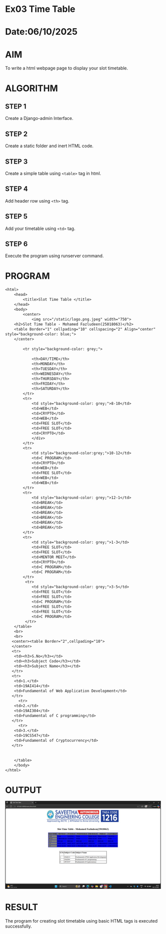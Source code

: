 # Ex03 Time Table
# Date:06/10/2025
# AIM
To write a html webpage page to display your slot timetable.

# ALGORITHM
## STEP 1
Create a Django-admin Interface.

## STEP 2
Create a static folder and inert HTML code.

## STEP 3
Create a simple table using `<table>` tag in html.

## STEP 4
Add header row using `<th>` tag.

## STEP 5
Add your timetable using `<td>` tag.

## STEP 6
Execute the program using runserver command.

# PROGRAM
```
<html>
    <head>
        <title>Slot Time Table </title>
    </head>
    <body>
        <center>
            <img src="/static/logo.png.jpeg" width="750">
    <h2>Slot Time Table - Mohamed Fazludeen(25018063)</h2>
    <table Border="1" cellpading="10" cellspacing="2" Align="center" style="background-color: blue;">
    </center>
    
        <tr style="background-color: grey;">
          
            <th>DAY/TIME</th>
            <th>MONDAY</th>
            <th>TUESDAY</th>
            <th>WEDNESDAY</th>
            <th>THURSDAY</th>
            <th>FRIDAY</th>
            <th>SATURDAY</th>
        </tr>
        <tr> 
            <td style="background-color: grey;">8-10</td>
            <td>WEB</td>  
            <td>CRYPTO</td>
            <td>WEB</td>
            <td>FREE SLOT</td>
            <td>FREE SLOT</td>
            <td>CRYPTO</td>
            </div>
        </tr>
        <tr>
            <td style="background-color:grey;">10-12</td>
            <td>C PROGRAM</td>
            <td>CRYPTO</td>
            <td>WEB</td>
            <td>FREE SLOT</td>
            <td>WEB</td>
            <td>WEB</td>
        </tr>
        <tr>
            <td style="background-color: grey;">12-1</td>
            <td>BREAK</td>
            <td>BREAK</td>
            <td>BREAK</td>
            <td>BREAK</td>
            <td>BREAK</td>
            <td>BREAK</td>
        </tr>
        <tr>
            <td style="background-color: grey;">1-3</td>
            <td>FREE SLOT</td>
            <td>FREE SLOT</td>
            <td>MENTOR MEET</td>
            <td>CRYPTO</td>
            <td>C PROGRAM</td>
            <td>C PROGRAM</td>
        </tr>
         <tr>
            <td style="background-color: grey;">3-5</td>
            <td>FREE SLOT</td>
            <td>FREE SLOT</td>
            <td>C PROGRAM</td>
            <td>FREE SLOT</td>
            <td>FREE SLOT</td>
            <td>C PROGRAM</td>
         </tr>
    </table>
    <br>
    <br>
   <center><table Border="2",cellpading="10">
   </center> 
   <tr>
    <td><h3>S.No</h3></td>
    <td><h3>Subject Code</h3></td>
    <td><h3>Subject Name</h3></td>
   </tr>
   <tr>
    <td>1.</td>
    <td>19AI414</td>
    <td>Fundamental of Web Application Development</td>
   </tr>
      <tr>
    <td>2.</td>
    <td>19AI304</td>
    <td>Fundamental of C programming</td>
   </tr>
      <tr>
    <td>3.</td>
    <td>19CS547</td>
    <td>Fundamental of Cryptocurrency</td>
   </tr>


    </table>
    </body>
</html>
```




# OUTPUT
![alt text](<Screenshot (36).png>)
# RESULT
The program for creating slot timetable using basic HTML tags is executed successfully.
